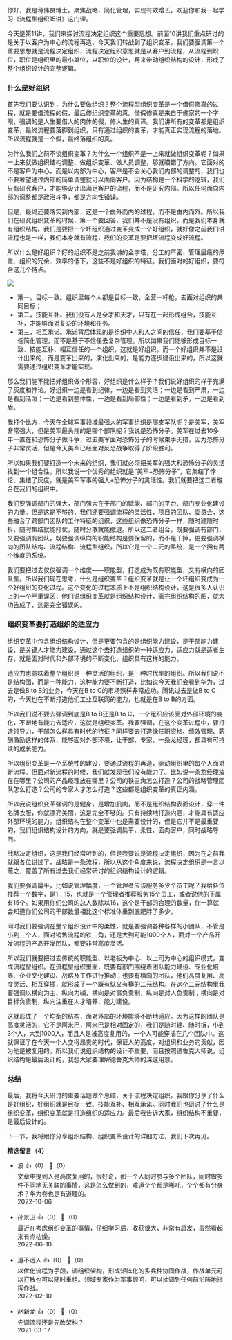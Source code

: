 你好，我是蒋伟良博士。聚焦战略，简化管理，实现有效增长。欢迎你和我一起学习《流程型组织15讲》这门课。

今天是第11讲，我们来探讨流程决定组织这个重要思想。前面10讲我们重点研讨的是关于以客户为中心的流程再造，今天我们转战到了组织变革。我们要强调第一个重要思想就是流程决定组织，流程决定组织意思就是从客户到流程，从流程到职位，职位是组织里的最小单位，以职位的设计，再来带动组织结构的设计，形成了整个组织设计的完整逻辑。

### 什么是好组织

首先我们要认识到，为什么要做组织？整个流程型组织变革是一个借假修真的过程，就是要借流程的假，最后修组织变革的真。借假修真是来自于佛家的一个字眼，强调的是人生要借人的肉体的假，修人生的真谛。我们讲所有的变革都是组织变革，最终流程要落脚到组织，只有通过组织的变革，才能真正实现流程的落地。所以流程就是一个假，最终落组织的真。

为什么我们之前不谈组织变革？为什么一个组织不是一上来就做组织变革呢？如果一上来就做组织结构调整、做组织变革、做人员调整，那就瞄错了方向。它面对的不是客户为中心，而是以内部为中心，客户是不会关心我们内部的调整的，我们也不要奢望通过内部的简单调整就可以面向客户。因为结构是一个科学的逻辑，我们只有研究客户，才能够设计出满足客户的流程，而不是研究内部。所以任何面向内部的调整都是政治斗争，都是方向性错误。

但是，最终还要落实到内部，这是一个由外而内的过程，而不是由内而外。所以我们在研究组织变革的时候，第一个要回答，我们并不是没有组织，而是我们本身就有组织结构。我们是要把一个坏组织通过变革变成一个好组织，就好像之前我们讲流程也是一样，我们本身就有流程，我们的变革是要把坏流程变成好流程。

所以什么是好组织？好的组织不是之前我讲的金字塔，分工的严密、管理层级的厚重、组织的冗余、效率的低下，这些不是好组织的特征。我们面对的好组织，要符合这几个特点。

![](https://static001.geekbang.org/resource/image/04/1a/04335695a88121ec5c311d26d3a69a1a.png?wh=2700%2A685)

- 第一，目标一致。组织里每个人都是目标一致，全营一杆枪，去面对组织的共同目标；
- 第二，技能互补。我们没有人是全才和天才，只有在一起形成组合，技能互补，才能够面对复杂的环境和任务。
- 第三，相互承诺。承诺背后体现的是组织中人和人之间的信任，我们要基于信任简化管理，而不是基于不信任去复杂管理。所以如果我们能够形成目标一致、技能互补、相互信任的一个组织，这就是好组织。而一个好组织并不是设计出来的，而是变革出来的，演化出来的，是能力逐步建设出来的，所以这就需要通过组织变革才能实现。

那么我们能不能把好组织做个形容，好组织是什么样子？我们说好组织的样子充满了灰度和悖论。好组织一边是看到纪律，一边是看到灵活；一边是看到严肃，一边是看到活泼；一边是看到整体性，一边是看到局部性；一边是看到矛，一边是看到盾。

我打个比方，今天在全球军事领域最强大的军事组织是哪支军队呢？是美军，美军非常强大，但是美军最头疼的是哪个部队呢？我说是恐怖分子。美军在过去10多年一直在和恐怖分子做斗争，过去美军面对恐怖分子的时候束手无措，因为恐怖分子非常灵活，但是今天美军已经面对反恐战争取得了阶段胜利。

所以如果我们要打造一个未来的组织，我们就必须把美军的强大和恐怖分子的灵活找到一个组合性。所以我说一个优秀的组织就是“美军+恐怖分子”，它集结了悖论、集结了灰度，就是美军军事的强大+恐怖分子的灵活性。我们就要把这二者融合在我们的组织中。

我们要强调部门的强大，部门强大在于部门的赋能、部门的平台、部门专业化建设的力量。但是这是不够的，我们还要强调流程的灵活性，项目的团队、委员会，这些融合了跨部门团队的工作特征的组织，这些组织像恐怖分子一样，随时建随时拆，随时集结就能打仗，随时分散就能撤退。所以这二者组合，既要强调有部门，又要强调有团队，既要强调纵向的职能结构是要保留的，而不是干掉，更要强调横向的团队结构、流程结构、流程型组织，所以它是一个二元的系统，是一个拥有两个维度的系统。

我们要把过去仅仅强调一个维度——职能型，打造成为既有职能型，又有横向的团队型。所以我们现在思考，什么是组织变革？组织变革就是让一个坏组织变成为一个好组织的变化过程。这个变化的过程本质上不是组织结构设计，这是很多人认识上的一个严重误区，他们说组织变革就是组织结构设计，画完组织结构的图，就大功告成了，这是完全错误的。

### 组织变革要打造组织的适应力

组织变革中包含组织结构设计，但是更要包含的是组织能力建设，是干部能力建设，是关键人才能力建设。通过这个去打造组织的一种适应力，适应力就是适者生存，就是面对时代和外部环境的不断变化，组织具有这样的能力。

适应力也意味着整个组织是一种灵活的组织，是一种时代型的组织。所以我们说不是结构图，而是一种能力，这种能力要不断打造，比如说今天我们会看到华为，过去是做B to B的业务，今天在B to C的市场照样非常成功。腾讯过去是做B to C的，今天也在不断打造他们工业互联网的能力，也就是在B to B的方面。

所以我们说不要去强调到底是B to B还是B to C，一个组织应该面对外部环境的变化，不断地有能力去适应，这就是组织变革。我要强调，在这个变革过程中，要打造领导力，干部怎么样具有时代的特征？同样要去打造像任职资格、绩效管理、薪酬激励这样的体系，能够面对外部环境，让干部、专家、一条龙经理，都具有可持续的成长能力。

所以组织变革是一个系统性的建设，要通过流程的再造，驱动组织里的每个人面对新流程。但面对新流程的时候，我们就发现我们没有能力了。比如说一条龙经理放在在哪里？公司的产品经理放在哪里？公司的铁三角怎么打造？公司的战略管理团队怎么打造？公司的专家人才怎么打造？这些都是组织变革的真正内涵。

所以我说组织变革强调的是健身，是增加肌肉，而不是组织结构表面设计，穿一件名牌衣服，你就漂亮美丽，这是完全不够的。只有持续地打造内涵，才能具有适应外部环境的能力。组织结构在整个变革中也是需要设计的，但是它并不是最重要的，我们组织结构设计的方向，就是要强调扁平、柔性、面向客户，同时战略导向。

战略决定组织，这是我们经常听到的，但是我要说是流程决定组织，因为在之前我就跟各位讲过了，战略是一条流程，所以从这个角度来说，流程决定组织是一言以蔽之，覆盖了所有过去我们经常研讨的组织结构设计的逻辑。

我们要强调扁平，比如说管理幅度，一个管理者应该服务多少个员工呢？我给各位推荐一个数字，是1：15，也就是一个管理者推荐服务15个员工，或者说他的下属有15个。如果用你们公司的总人数除以16，这个是干部的合理的数量，你一算就会知道你们公司的干部数量相比这个标准体重到底肥胖了多少。

同时我们要强调在整个组织设计中的柔性，就是要强调各种各样的小团队，不管是小到三个人，面对销售流程的铁三角，还是大到可能1000个人，面对一个产品开发流程的产品开发团队，都要非常高度灵活。

所以我们就要把过去传统的职能型、以老板为中心、以上司为中心的组织模式，变成流程型组织。在流程型组织里面，既要有部门围绕着团队能力建设、专业化培养、企业文化建设、战略及工作进行推动；也要有横向的团队，他们高度复用、高度灵活、相互穿插，就形成了一个既有纵又有横的二元结构。在这个二元结构里我要强调以横向为主、纵向为辅，横向是对事负责制，纵向是对人负责制；横向是对目标负责制，纵向注重在人才培养、能力建设。

这就形成了一个均衡的结构，面对外部的环境能够不断地适应。因为这样的团队是高度灵活的，它不是阿米巴，阿米巴是相对固定的，我们是随时建、随时拆，小到3个人，大到1000人，而且人是被高度复用的，一个人可能穿插在几个团队中。这就保证了在今天一个人变得昂贵的时代，保证人的高度，对组织和业务的贡献，因为他是被复用的。所以我们说组织结构的设计不重要，而且按照德鲁克大师说，组织结构是最后设计的，我想大家要理解德鲁克大师的深邃用意。

### 总结

最后，我将今天研讨的重要话题做个总结，关于流程决定组织，我跟你分享了什么是好组织，好组织就是目标一致、技能互补、相互承诺。同时我们也研讨了什么是组织变革，组织变革就是打造组织的适应力。最后我告诉大家，组织结构不重要，是最后设计的。

下一节，我将跟你分享组织结构、组织变革设计的详细方法，我们下次再见。
<div><strong>精选留言（4）</strong></div><ul>
<li><span>波</span> 👍（0） 💬（0）<div>文章中提到人是高度复用的，很好奇，那一个人同时参与多个团队，同时做多件不同地无关联的事情，这是怎么做到的，难道个个都是哪吒，个个都有分身术？华为卷也是有道理的。</div>2022-10-06</li><br/><li><span>孙景卫</span> 👍（0） 💬（0）<div>最近在考虑组织变革的事情，仔细学习后，收获很大，非常有启发，虽然看起来有点枯燥。</div>2022-06-10</li><br/><li><span>道不远人</span> 👍（0） 💬（0）<div>以优化流程为手段，调组织架构，形成矩阵化的多兵种协同作战，作战单元可以打散也可以随时重组。领域专家作为军事顾问，可以抽调到任何前沿阵地指挥作战。</div>2022-02-10</li><br/><li><span>赵新龙</span> 👍（0） 💬（0）<div>先调流程还是先改架构？</div>2021-03-17</li><br/>
</ul>